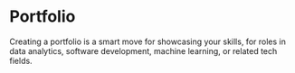 # Portfolio
Creating a portfolio  is a smart move for showcasing your skills,  for roles in data analytics, software development, machine learning, or related tech fields.
